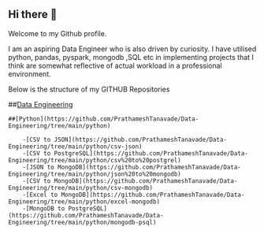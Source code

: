 ## Hi there 👋
Welcome to my Github profile.

I am an aspiring Data Engineer who is also driven by curiosity. I have utilised  python, pandas, pyspark, mongodb ,SQL etc in implementing projects that I think are somewhat reflective of actual workload in a professional environment.

Below is the structure of my GITHUB Repositories 

##[Data Engineering](https://github.com/PrathameshTanavade/Data-Engineering)
    
    ##[Python](https://github.com/PrathameshTanavade/Data-Engineering/tree/main/python)
        
        -[CSV to JSON](https://github.com/PrathameshTanavade/Data-Engineering/tree/main/python/csv-json)
        -[CSV to PostgreSQL](https://github.com/PrathameshTanavade/Data-Engineering/tree/main/python/csv%20to%20postgrel)
        -[JSON to MongoDB](https://github.com/PrathameshTanavade/Data-Engineering/tree/main/python/json%20to%20mongodb)
        -[CSV to MongoDB](https://github.com/PrathameshTanavade/Data-Engineering/tree/main/python/csv-mongodb)
        -[Excel to MongoDB](https://github.com/PrathameshTanavade/Data-Engineering/tree/main/python/excel-mongodb)
        -[MongoDB to PostgreSQL](https://github.com/PrathameshTanavade/Data-Engineering/tree/main/python/mongodb-psql)
    
    





<!--
**PrathameshTanavade/PrathameshTanavade** is a ✨ _special_ ✨ repository because its `README.md` (this file) appears on your GitHub profile.

Here are some ideas to get you started:

- 🔭 I’m currently working on ...
- 🌱 I’m currently learning ...
- 👯 I’m looking to collaborate on ...
- 🤔 I’m looking for help with ...
- 💬 Ask me about ...
- 📫 How to reach me: ...
- 😄 Pronouns: ...
- ⚡ Fun fact: ...
-->


